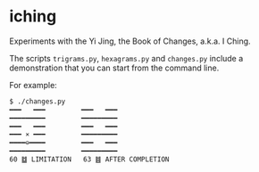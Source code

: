 # iching

Experiments with the Yi Jing, the Book of Changes, a.k.a. I Ching.

The scripts `trigrams.py`, `hexagrams.py` and `changes.py` include
a demonstration that you can start from the command line.

For example:

```bash
$ ./changes.py 
━━━   ━━━         ━━━   ━━━
━━━━━━━━━         ━━━━━━━━━
━━━   ━━━         ━━━   ━━━
━━━ ⨯ ━━━         ━━━━━━━━━
━━━━⊖━━━━         ━━━   ━━━
━━━━━━━━━         ━━━━━━━━━
60 ䷻ LIMITATION   63 ䷾ AFTER COMPLETION
```
